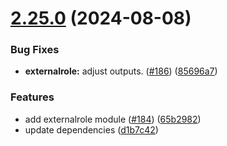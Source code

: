 # [2.25.0](https://github.com/observeinc/terraform-aws-collection/compare/v2.24.0...v2.25.0) (2024-08-08)


### Bug Fixes

* **externalrole:** adjust outputs. ([#186](https://github.com/observeinc/terraform-aws-collection/issues/186)) ([85696a7](https://github.com/observeinc/terraform-aws-collection/commit/85696a7f97e8cbf3d4f1588dc306c39b9da8117f))


### Features

* add externalrole module ([#184](https://github.com/observeinc/terraform-aws-collection/issues/184)) ([65b2982](https://github.com/observeinc/terraform-aws-collection/commit/65b29824965de1b1c517362e0af3273b187b323f))
* update dependencies ([d1b7c42](https://github.com/observeinc/terraform-aws-collection/commit/d1b7c424b1d5560309372aae1169d3d52bb5187a))




